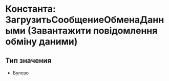 ﻿# Константа: ЗагрузитьСообщениеОбменаДанными (Завантажити повідомлення обміну даними)

## Тип значения

- Булево

